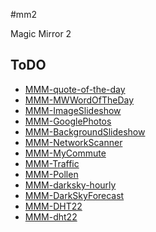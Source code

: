 #mm2

Magic Mirror 2

## ToDO

* [MMM-quote-of-the-day](https://github.com/Sispheor/MMM-quote-of-the-day)
* [MMM-MWWordOfTheDay](https://github.com/bittiez/MMM-MWWordOfTheDay)
* [MMM-ImageSlideshow](https://github.com/AdamMoses-GitHub/MMM-ImageSlideshow)
* [MMM-GooglePhotos](https://github.com/eouia/MMM-GooglePhotos)
* [MMM-BackgroundSlideshow](https://github.com/darickc/MMM-BackgroundSlideshow)
* [MMM-NetworkScanner](https://github.com/ianperrin/MMM-NetworkScanner)
* [MMM-MyCommute](https://github.com/qistoph/MMM-MyCommute)
* [MMM-Traffic](https://github.com/SamLewis0602/MMM-Traffic)
* [MMM-Pollen](https://github.com/vincep5/MMM-Pollen)
* [MMM-darksky-hourly](https://github.com/jacquesCedric/MMM-darksky-hourly)
* [MMM-DarkSkyForecast](https://github.com/jclarke0000/MMM-DarkSkyForecast)
* [MMM-DHT22](https://github.com/Bangee44/MMM-DHT22)
* [MMM-dht22](https://github.com/nebulx29/MMM-dht22)
